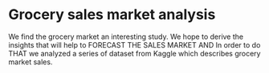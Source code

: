 # Grocery sales market analysis
We find the grocery market an interesting study. We hope to derive the insights that will help to FORECAST THE SALES MARKET AND In order to do THAT we analyzed a series of dataset from Kaggle which describes grocery market sales.

